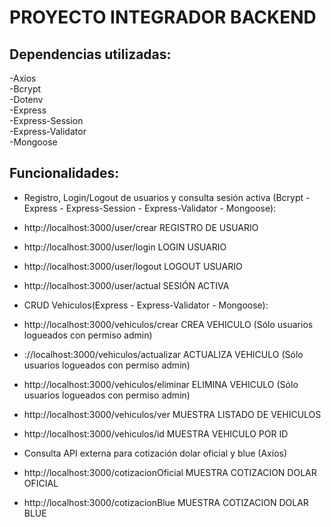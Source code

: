 # PROYECTO INTEGRADOR BACKEND

## Dependencias utilizadas:  
  
-Axios  
-Bcrypt  
-Dotenv  
-Express  
-Express-Session  
-Express-Validator  
-Mongoose  

## Funcionalidades:  

* Registro, Login/Logout de usuarios y consulta sesión activa (Bcrypt - Express - Express-Session - Express-Validator - Mongoose):  
 * http://localhost:3000/user/crear REGISTRO DE USUARIO  
 * http://localhost:3000/user/login LOGIN USUARIO  
 * http://localhost:3000/user/logout LOGOUT USUARIO  
 * http://localhost:3000/user/actual SESIÓN ACTIVA  

* CRUD Vehiculos(Express - Express-Validator - Mongoose):  
 * http://localhost:3000/vehiculos/crear CREA VEHICULO (Sólo usuarios logueados con permiso admin)  
 * ://localhost:3000/vehiculos/actualizar ACTUALIZA VEHICULO (Sólo usuarios logueados con permiso admin)  
 * http://localhost:3000/vehiculos/eliminar ELIMINA VEHICULO (Sólo usuarios logueados con permiso admin)  
 * http://localhost:3000/vehiculos/ver MUESTRA LISTADO DE VEHICULOS  
 * http://localhost:3000/vehiculos/id MUESTRA VEHICULO POR ID  

* Consulta API externa para cotización dolar oficial y blue (Axios)  
 * http://localhost:3000/cotizacionOficial MUESTRA COTIZACION DOLAR OFICIAL  
 * http://localhost:3000/cotizacionBlue MUESTRA COTIZACION DOLAR BLUE  